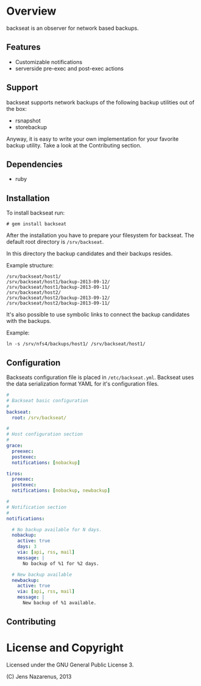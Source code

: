 Overview
========
backseat is an observer for network based backups.

Features
--------
  - Customizable notifications
  - serverside pre-exec and post-exec actions

Support
-------
backseat supports network backups of the following backup utilities out of 
the box:

  - rsnapshot
  - storebackup

Anyway, it is easy to write your own implementation for your favorite backup utility. 
Take a look at the Contributing section.

Dependencies
------------
  - ruby

Installation
------------

To install backseat run:
```
# gem install backseat

```
After the installation you have to prepare your filesystem for backseat. The
default root directory is `/srv/backseat`.

In this directory the backup candidates and their backups resides.

Example structure:
```
/srv/backseat/host1/
/srv/backseat/host1/backup-2013-09-12/
/srv/backseat/host1/backup-2013-09-11/
/srv/backseat/host2/
/srv/backseat/host2/backup-2013-09-12/
/srv/backseat/host2/backup-2013-09-11/

```

It's also possible to use symbolic links to connect the backup candidates
with
the backups.

Example:
```
ln -s /srv/nfs4/backups/host1/ /srv/backseat/host1/

```
Configuration
-------------
Backseats configuration file is placed in `/etc/backseat.yml`. Backseat uses
the data serialization format YAML for it's configuration files.

```YAML
#
# Backseat basic configuration
#
backseat:
  root: /srv/backseat/

#
# Host configuration section
#
grace:
  preexec:
  postexec:
  notifications: [nobackup]

tiros:
  preexec: 
  postexec:
  notifications: [nobackup, newbackup]

#
# Notification section
#
notifications:

  # No backup available for N days.
  nobackup:
    active: true
    days: 3
    via: [api, rss, mail]
    message: |
      No backup of %1 for %2 days.

  # New backup available
  newbackup:
    active: true
    via: [api, rss, mail]
    message: |
      New backup of %1 available.
```

Contributing
------------

License and Copyright
=====================
Licensed under the GNU General Public License 3.

(C) Jens Nazarenus, 2013
